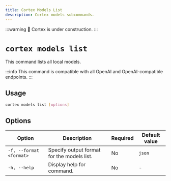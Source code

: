 ```yaml
---
title: Cortex Models List
description: Cortex models subcommands.
---
```


:::warning
🚧 Cortex is under construction.
:::

# `cortex models list`

This command lists all local models.

:::info
This command is compatible with all OpenAI and OpenAI-compatible endpoints.
:::

## Usage

```bash
cortex models list [options]
```

## Options

| Option                  | Description                                                                     | Required | Default value |
|-------------------------|---------------------------------------------------------------------------------|----------|---------------|
| `-f, --format <format>` | Specify output format for the models list.   | No       | `json`          |
| `-h, --help`            | Display help for command.                                                       | No       |      -         |

